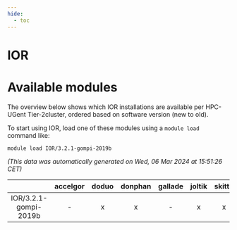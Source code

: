 ```yaml
---
hide:
  - toc
---
```


IOR
===

# Available modules


The overview below shows which IOR installations are available per HPC-UGent Tier-2cluster, ordered based on software version (new to old).

To start using IOR, load one of these modules using a `module load` command like:

```shell
module load IOR/3.2.1-gompi-2019b
```

*(This data was automatically generated on Wed, 06 Mar 2024 at 15:51:26 CET)*  

| |accelgor|doduo|donphan|gallade|joltik|skitty|
| :---: | :---: | :---: | :---: | :---: | :---: | :---: |
|IOR/3.2.1-gompi-2019b|-|x|x|-|x|x|
